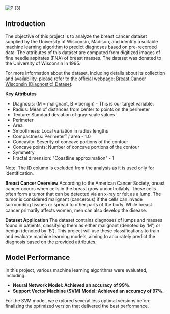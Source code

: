 ![P (3)](https://github.com/user-attachments/assets/f49ff719-4ad9-47e9-aff1-ce9f7ae2e75e)


## Introduction
The objective of this project is to analyze the breast cancer dataset supplied by the University of Wisconsin, Madison, and identify a suitable machine learning algorithm to predict diagnoses based on pre-recorded data. The attributes of this dataset are computed from digitized images of fine needle aspirates (FNA) of breast masses. The dataset was donated to the University of Wisconsin in 1995.

For more information about the dataset, including details about its collection and availability, please refer to the official webpage:
 [Breast Cancer Wisconsin (Diagnostic) Dataset](https://robdunnlab.com/projects/belly-button-biodiversity/).



**Key Attributes**
+ Diagnosis: (M = malignant, B = benign) - This is our target variable.
+ Radius: Mean of distances from center to points on the perimeter
+ Texture: Standard deviation of gray-scale values
+ Perimeter
+ Area
+ Smoothness: Local variation in radius lengths
+ Compactness: Perimeter² / area - 1.0
+ Concavity: Severity of concave portions of the contour
+ Concave points: Number of concave portions of the contour
+ Symmetry
+ Fractal dimension: "Coastline approximation" - 1
  
Note: The ID column is excluded from the analysis as it is used only for identification.

**Breast Cancer Overview**
According to the American Cancer Society, breast cancer occurs when cells in the breast grow uncontrollably. These cells often form a tumor that can be detected via an x-ray or felt as a lump. The tumor is considered malignant (cancerous) if the cells can invade surrounding tissues or spread to other parts of the body. While breast cancer primarily affects women, men can also develop the disease.

**Dataset Application**
The dataset contains diagnoses of lumps and masses found in patients, classifying them as either malignant (denoted by 'M') or benign (denoted by 'B'). This project will use these classifications to train and evaluate machine learning models, aiming to accurately predict the diagnosis based on the provided attributes.

## Model Performance
In this project, various machine learning algorithms were evaluated, including:
+ **Neural Network Model: Achieved an accuracy of 99%.**
+ **Support Vector Machine (SVM) Model: Achieved an accuracy of 97%.**
  
For the SVM model, we explored several less optimal versions before finalizing the optimized version that delivered the best performance.
